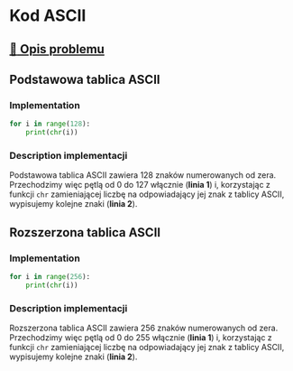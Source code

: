 # Kod ASCII

## [:link: Opis problemu](../../../../algorithms/coding-and-compression/ascii.md)

## Podstawowa tablica ASCII

### Implementation

```python linenums="1"
for i in range(128):
    print(chr(i))
```

### Description implementacji

Podstawowa tablica ASCII zawiera 128 znaków numerowanych od zera. Przechodzimy więc pętlą od 0 do 127 włącznie (**linia 1**) i, korzystając z funkcji `chr` zamieniającej liczbę na odpowiadający jej znak z tablicy ASCII, wypisujemy kolejne znaki (**linia 2**).

## Rozszerzona tablica ASCII

### Implementation

```python linenums="1"
for i in range(256):
    print(chr(i))
```

### Description implementacji

Rozszerzona tablica ASCII zawiera 256 znaków numerowanych od zera. Przechodzimy więc pętlą od 0 do 255 włącznie (**linia 1**) i, korzystając z funkcji `chr` zamieniającej liczbę na odpowiadający jej znak z tablicy ASCII, wypisujemy kolejne znaki (**linia 2**).
